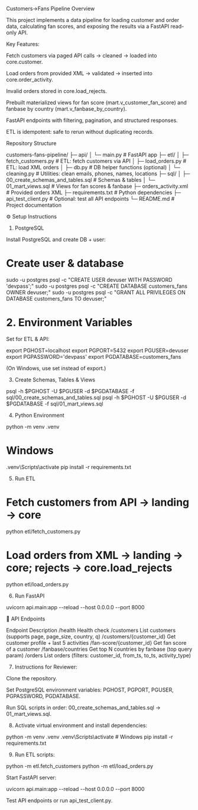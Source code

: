 Customers→Fans Pipeline
Overview

This project implements a data pipeline for loading customer and order data, calculating fan scores, and exposing the results via a FastAPI read-only API.

Key Features:

Fetch customers via paged API calls → cleaned → loaded into core.customer.

Load orders from provided XML → validated → inserted into core.order_activity.

Invalid orders stored in core.load_rejects.

Prebuilt materialized views for fan score (mart.v_customer_fan_score) and fanbase by country (mart.v_fanbase_by_country).

FastAPI endpoints with filtering, pagination, and structured responses.

ETL is idempotent: safe to rerun without duplicating records.

Repository Structure

customers-fans-pipeline/
├─ api/
│  └─ main.py                # FastAPI app
├─ etl/
│  ├─ fetch_customers.py     # ETL: fetch customers via API
│  ├─ load_orders.py         # ETL: load XML orders
│  ├─ db.py                  # DB helper functions (optional)
│  └─ cleaning.py            # Utilities: clean emails, phones, names, locations
├─ sql/
│  ├─ 00_create_schemas_and_tables.sql  # Schemas & tables
│  └─ 01_mart_views.sql                  # Views for fan scores & fanbase
├─ orders_activity.xml       # Provided orders XML
├─ requirements.txt          # Python dependencies
├─ api_test_client.py        # Optional: test all API endpoints
└─ README.md                 # Project documentation


⚙️ Setup Instructions
1. PostgreSQL

Install PostgreSQL and create DB + user:

# Create user & database
sudo -u postgres psql -c "CREATE USER devuser WITH PASSWORD 'devpass';"
sudo -u postgres psql -c "CREATE DATABASE customers_fans OWNER devuser;"
sudo -u postgres psql -c "GRANT ALL PRIVILEGES ON DATABASE customers_fans TO devuser;"


# 2. Environment Variables

Set for ETL & API:

export PGHOST=localhost
export PGPORT=5432
export PGUSER=devuser
export PGPASSWORD='devpass'
export PGDATABASE=customers_fans

(On Windows, use set instead of export.)

3. Create Schemas, Tables & Views

psql -h $PGHOST -U $PGUSER -d $PGDATABASE -f sql/00_create_schemas_and_tables.sql
psql -h $PGHOST -U $PGUSER -d $PGDATABASE -f sql/01_mart_views.sql


4. Python Environment

python -m venv .venv
# Windows
.venv\Scripts\activate
pip install -r requirements.txt


5. Run ETL

# Fetch customers from API → landing → core
python etl/fetch_customers.py

# Load orders from XML → landing → core; rejects → core.load_rejects
python etl/load_orders.py


6. Run FastAPI

uvicorn api.main:app --reload --host 0.0.0.0 --port 8000


🔗 API Endpoints

Endpoint	Description
/health	Health check
/customers	List customers (supports page, page_size, country, q)
/customers/{customer_id}	Get customer profile + last 5 activities
/fan-score/{customer_id}	Get fan score of a customer
/fanbase/countries	Get top N countries by fanbase (top query param)
/orders	List orders (filters: customer_id, from_ts, to_ts, activity_type)


7. Instructions for Reviewer:

Clone the repository.

Set PostgreSQL environment variables: PGHOST, PGPORT, PGUSER, PGPASSWORD, PGDATABASE.

Run SQL scripts in order: 00_create_schemas_and_tables.sql → 01_mart_views.sql.

8. Activate virtual environment and install dependencies:

python -m venv .venv
.venv\Scripts\activate       # Windows
pip install -r requirements.txt


9. Run ETL scripts:


python -m etl.fetch_customers
python -m etl/load_orders.py



Start FastAPI server:

uvicorn api.main:app --reload --host 0.0.0.0 --port 8000


Test API endpoints or run api_test_client.py.

